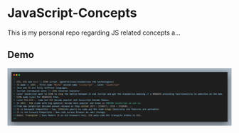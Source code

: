 # JavaScript-Concepts
This is my personal repo regarding JS related concepts a...

## Demo
<img src = intro.png>
